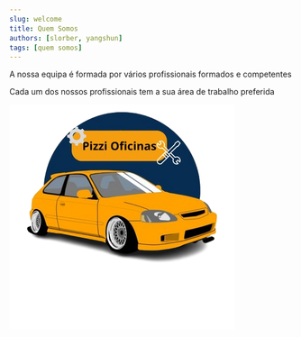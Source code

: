 ```yaml
---
slug: welcome
title: Quem Somos
authors: [slorber, yangshun]
tags: [quem somos]
---
```


A nossa equipa é formada por vários profissionais formados e competentes

Cada um dos nossos profissionais tem a sua área de trabalho preferida

![LogoWorkspaceMechanic](./Pizzi_Oficinas-removebg-preview.png)